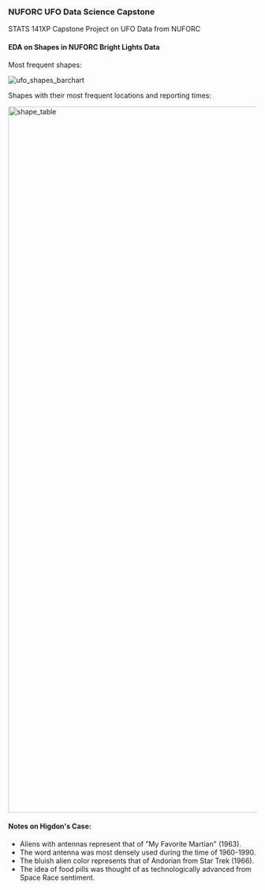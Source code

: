 ### NUFORC UFO Data Science Capstone

STATS 141XP Capstone Project on UFO Data from NUFORC

#### EDA on Shapes in NUFORC Bright Lights Data

Most frequent shapes:

![ufo_shapes_barchart](https://github.com/ethanwchen/nuforc_ufo/assets/96222805/c6960178-2325-4a09-a132-faef5fb37acd)

Shapes with their most frequent locations and reporting times:

<img width="1432" alt="shape_table" src="https://github.com/ethanwchen/nuforc_ufo/assets/96222805/21695d32-ff12-4ac4-8c9f-18d59eaa2314">

#### Notes on Higdon's Case:

- Aliens with antennas represent that of "My Favorite Martian" (1963).
- The word antenna was most densely used during the time of 1960-1990.
- The bluish alien color represents that of Andorian from Star Trek (1966).
- The idea of food pills was thought of as technologically advanced from Space Race sentiment.
